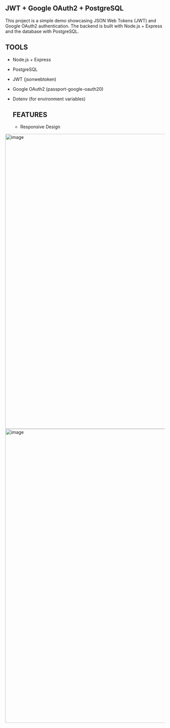 ## JWT + Google OAuth2 + PostgreSQL

This project is a simple demo showcasing JSON Web Tokens (JWT) and Google OAuth2 authentication.
The backend is built with Node.js + Express and the database with PostgreSQL.

## TOOLS 

- Node.js + Express
- PostgreSQL
- JWT (jsonwebtoken)
- Google OAuth2 (passport-google-oauth20)
- Dotenv (for environment variables)

  ## FEATURES

  - Responsive Design

<img width="1903" height="931" alt="image" src="https://github.com/user-attachments/assets/d2497e08-4e59-4b8f-b1b1-37ca7fff5688" />
<img width="1907" height="928" alt="image" src="https://github.com/user-attachments/assets/67667e02-86fe-48ea-9cbd-a7765d5c61a4" />
